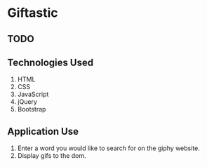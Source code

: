 # Giftastic

## TODO



## Technologies Used

1. HTML
2. CSS
3. JavaScript
4. jQuery
5. Bootstrap


## Application Use

1. Enter a word you would like to search for on the giphy website.
2. Display gifs to the dom.
